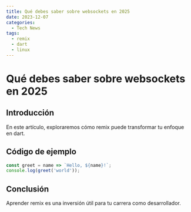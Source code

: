 ```yaml
---
title: Qué debes saber sobre websockets en 2025
date: 2023-12-07
categories:
  - Tech News
tags:
  - remix
  - dart
  - linux
---
```


# Qué debes saber sobre websockets en 2025

## Introducción

En este artículo, exploraremos cómo remix puede transformar tu enfoque en dart.

## Código de ejemplo

```javascript
const greet = name => `Hello, ${name}!`;
console.log(greet('world'));
```

## Conclusión

Aprender remix es una inversión útil para tu carrera como desarrollador.